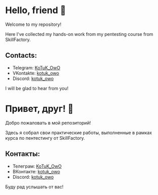 # Hello, friend 👋

Welcome to my repository!

Here I've collected my hands-on work from my pentesting course from SkillFactory.

## Contacts:

- Telegram: [KoTuK_OwO](https://t.me/KoTuK_OwO)
- VKontakte: [kotuk_owo](https://vk.com/kotuk_owo)
- Discord: [kotuk_owo](https://discord.com/users/815312797155459093/)

I will be glad to hear from you!






# Привет, друг! 👋

Добро пожаловать в мой репозиторий!

Здесь я собрал свои практические работы, выполненные в рамках курса по пентестингу от SkillFactory.

## Контакты:

- Телеграм: [KoTuK_OwO](https://t.me/KoTuK_OwO)
- ВКонтакте: [kotuk_owo](https://vk.com/kotuk_owo)
- Discord: [kotuk_owo](https://discord.com/users/815312797155459093/)

Буду рад услышать от вас!
